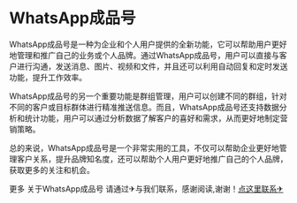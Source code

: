# WhatsApp成品号

WhatsApp成品号是一种为企业和个人用户提供的全新功能，它可以帮助用户更好地管理和推广自己的业务或个人品牌。通过WhatsApp成品号，用户可以直接与客户进行沟通，发送消息、图片、视频和文件，并且还可以利用自动回复和定时发送功能，提升工作效率。

WhatsApp成品号的另一个重要功能是群组管理，用户可以创建不同的群组，针对不同的客户或目标群体进行精准推送信息。而且，WhatsApp成品号还支持数据分析和统计功能，用户可以通过分析数据了解客户的喜好和需求，从而更好地制定营销策略。

总的来说，WhatsApp成品号是一个非常实用的工具，不仅可以帮助企业更好地管理客户关系，提升品牌知名度，还可以帮助个人用户更好地推广自己的个人品牌，获取更多的关注和机会。

更多 关于WhatsApp成品号 请通过✈与我们联系，感谢阅读,谢谢！[点这里联系✈](https://sms.k02.cc)